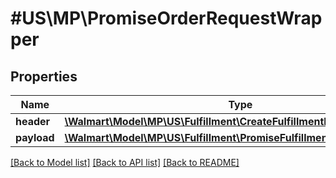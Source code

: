 # #US\MP\PromiseOrderRequestWrapper

## Properties

Name | Type | Description | Notes
------------ | ------------- | ------------- | -------------
**header** | [**\Walmart\Model\MP\US\Fulfillment\CreateFulfillmentRequestHeader**](CreateFulfillmentRequestHeader.md) |  |
**payload** | [**\Walmart\Model\MP\US\Fulfillment\PromiseFulfillmentsRequestPayload**](PromiseFulfillmentsRequestPayload.md) |  | [optional]


[[Back to Model list]](../) [[Back to API list]](../../Api/US/MP) [[Back to README]](../../README.md)
